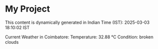 # My Project

This content is dynamically generated in Indian Time (IST): 2025-03-03 18:10:02 IST


Current Weather in Coimbatore:
Temperature: 32.88 °C
Condition: broken clouds

